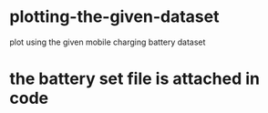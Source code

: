 # plotting-the-given-dataset
plot using the given mobile charging battery dataset 
# the battery set file is attached in code
